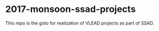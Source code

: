 # 2017-monsoon-ssad-projects
This repo is the goto for realization of VLEAD projects as part of SSAD.
